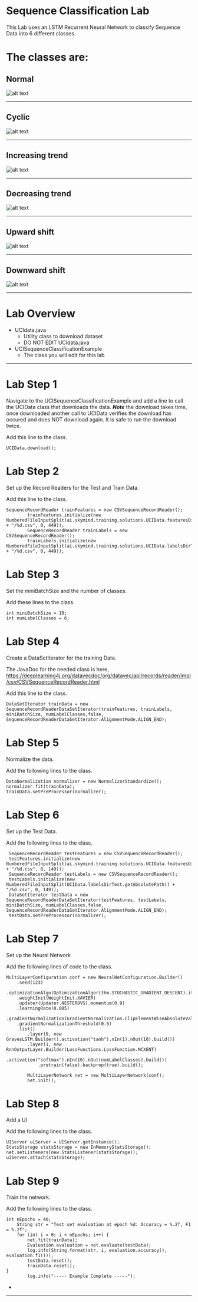 # Sequence Classification Lab

This Lab uses an LSTM Recurrent Neural Network to classify Sequence Data into 6 different classes. 

# The classes are: 

## Normal

![alt text](../resources/sequencenormal.png)


-----------------
<div style="page-break-after: always;"></div>


## Cyclic
![alt text](../resources/sequencecyclic.png)


-----------------
<div style="page-break-after: always;"></div>

## Increasing trend

![alt text](../resources/sequenceuptrend.png)


-----------------
<div style="page-break-after: always;"></div>

## Decreasing trend

![alt text](../resources/sequencedown.png)


-----------------
<div style="page-break-after: always;"></div>

## Upward shift

![alt text](../resources/sequenceupshift.png)


-----------------
<div style="page-break-after: always;"></div>

## Downward shift

![alt text](../resources/sequencedownshift.png)


-----------------
<div style="page-break-after: always;"></div>

# Lab Overview

* UCIdata.java
  * Utility class to download dataset
  * DO NOT EDIT UCIdata.java
* UCISequenceClassificationExample 
  * The class you will edit for this lab

-------------------
<div style="page-break-after: always;"></div>

# Lab Step 1 

Navigate to the UCISequenceClassificationExample and add a line to call the UCIData class that downloads the data. ***Note*** the download takes time, once downloaded another call to UCIData verifies the download has occured and does NOT download again. It is safe to run the download twice.

Add this line to the class. 

```
UCIData.download();
```

# Lab Step 2 

Set up the Record Readers for the Test and Train Data. 



Add this line to the class. 

```
SequenceRecordReader trainFeatures = new CSVSequenceRecordReader();
        trainFeatures.initialize(new NumberedFileInputSplit(ai.skymind.training.solutions.UCIData.featuresDirTrain.getAbsolutePath() + "/%d.csv", 0, 449));
        SequenceRecordReader trainLabels = new CSVSequenceRecordReader();
        trainLabels.initialize(new NumberedFileInputSplit(ai.skymind.training.solutions.UCIData.labelsDirTrain.getAbsolutePath() + "/%d.csv", 0, 449));
```

# Lab Step 3 

Set the miniBatchSize and the number of classes. 

Add these lines to the class. 

```
int miniBatchSize = 10;
int numLabelClasses = 6;
```


# Lab Step 4

Create a DataSetIterator for the training Data. 

The JavaDoc for the needed class is here, https://deeplearning4j.org/datavecdoc/org/datavec/api/records/reader/impl/csv/CSVSequenceRecordReader.html


Add this line to the class. 


```
DataSetIterator trainData = new SequenceRecordReaderDataSetIterator(trainFeatures, trainLabels, miniBatchSize, numLabelClasses,false, SequenceRecordReaderDataSetIterator.AlignmentMode.ALIGN_END);

```

# Lab Step 5

Normalize the data.

Add the following lines to the class.


```
DataNormalization normalizer = new NormalizerStandardize();
normalizer.fit(trainData);
trainData.setPreProcessor(normalizer);
```



# Lab Step 6

Set up the Test Data. 

Add the following lines to the class. 

```
 SequenceRecordReader testFeatures = new CSVSequenceRecordReader();
 testFeatures.initialize(new NumberedFileInputSplit(ai.skymind.training.solutions.UCIData.featuresDirTest.getAbsolutePath() + "/%d.csv", 0, 149));
 SequenceRecordReader testLabels = new CSVSequenceRecordReader();
 testLabels.initialize(new NumberedFileInputSplit(UCIData.labelsDirTest.getAbsolutePath() + "/%d.csv", 0, 149));
 DataSetIterator testData = new SequenceRecordReaderDataSetIterator(testFeatures, testLabels, miniBatchSize, numLabelClasses,false, SequenceRecordReaderDataSetIterator.AlignmentMode.ALIGN_END);
 testData.setPreProcessor(normalizer);
```


# Lab Step 7

Set up the Neural Network

Add the following lines of code to the class. 

```
MultiLayerConfiguration conf = new NeuralNetConfiguration.Builder()
    .seed(123)
    .optimizationAlgo(OptimizationAlgorithm.STOCHASTIC_GRADIENT_DESCENT).iterations(1)
    .weightInit(WeightInit.XAVIER)
    .updater(Updater.NESTEROVS).momentum(0.9)
    .learningRate(0.005)
    .gradientNormalization(GradientNormalization.ClipElementWiseAbsoluteValue)
    .gradientNormalizationThreshold(0.5)
    .list()
        .layer(0, new GravesLSTM.Builder().activation("tanh").nIn(1).nOut(10).build())
        .layer(1, new RnnOutputLayer.Builder(LossFunctions.LossFunction.MCXENT)
            .activation("softmax").nIn(10).nOut(numLabelClasses).build())
            .pretrain(false).backprop(true).build();

        MultiLayerNetwork net = new MultiLayerNetwork(conf);
        net.init();
```

# Lab Step 8

Add a UI

Add the following lines to the class. 


```
UIServer uiServer = UIServer.getInstance();
StatsStorage statsStorage = new InMemoryStatsStorage();
net.setListeners(new StatsListener(statsStorage));
uiServer.attach(statsStorage);
```

# Lab Step 9

Train the network. 

Add the following lines to the class. 

```
int nEpochs = 40;
    String str = "Test set evaluation at epoch %d: Accuracy = %.2f, F1 = %.2f";
    for (int i = 0; i < nEpochs; i++) {
		net.fit(trainData);
        Evaluation evaluation = net.evaluate(testData);
        log.info(String.format(str, i, evaluation.accuracy(), evaluation.f1()));
        testData.reset();
        trainData.reset();
}
        log.info("----- Example Complete -----");
```			


-

--------
<div style="page-break-after: always;"></div>


<!-- 

![alt text](../resources/venn.png)



---------
<div style="page-break-after: always;"></div>

-->
